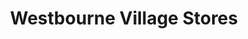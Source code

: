 ---
title: "Westbourne Village Stores"
url: /emsworth/westbourne-village-stores/
shop: convenience
---